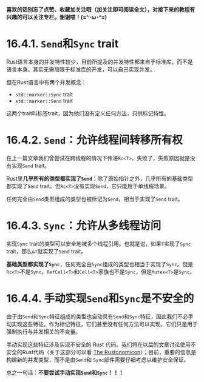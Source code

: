 **喜欢的话别忘了点赞、收藏加关注哦（加关注即可阅读全文），对接下来的教程有兴趣的可以关注专栏。谢谢喵！(=^･ω･^=)**

# 16.4.1. `Send`和`Sync` trait
Rust语言本身的并发特性较少，目前所提及的并发特性都来自于标准库，而不是语言本身。其实无需局限于标准库的开发，可以自己实现并发。

但在Rust语言中有两个并发概念：
- `std::marker::Sync` trait
- `std::marker::Send` trait

这两个trait叫标签trait，因为他们没有定义任何方法，只供标记特性。

# 16.4.2. `Send`：允许线程间转移所有权
在上一篇文章我们曾尝试在跨线程的情况下传递`Rc<T>`，失败了，失败原因就是没有实现`Send` trait。

Rust里**几乎所有的类型都实现了`Send`**：除了原始指针之外，几乎所有的基础类型都实现了`Send` trait。但`Rc<T>`没有实现`Send`，它只能用于单线程场景。

任何完全由`Send`类型组成的类型也被标记为`Send`，相当于实现了`Send` trait。

# 16.4.3. `Sync`：允许从多线程访问
实现`Sync` trait的类型可以安全地被多个线程引用。也就是说，如果`T`实现了`Sync` trait，那么`&T`就实现了`Send` trait。

**基础类型都实现了`Sync`**，任何完全由`Sync`组成的类型也相当于实现了`Sync`。但是`Rc<T>`不是`Sync`，`RefCell<T>`和`Cell<T>`家族也不是`Sync`，但是`Mutex<T>`是`Sync`。

# 16.4.4. 手动实现`Send`和`Sync`是不安全的
由于由`Send`和`Sync`特征组成的类型也自动具有`Send`和`Sync`特征，因此我们不必手动实现这些特征。作为标记特征，它们甚至没有任何方法可以实现。它们只是用于强制执行与并发相关的不变量。

手动实现这些特征涉及实现不安全的 Rust 代码。我们将在以后的文章讨论使用不安全的Rust代码（关于这部分可以看 [The Rustonomicon](https://doc.rust-lang.org/nomicon/index.html)）；目前，重要的信息是构建新的并发类型，而不是由`Send`和 `Sync`部件需要仔细考虑以维护安全保证。

总之一句话：**不要尝试手动实现`Send`和`Sync`！！！**
